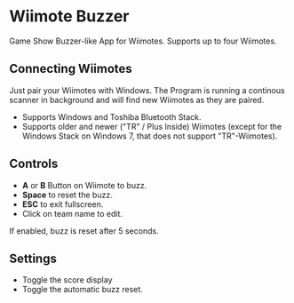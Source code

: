 # Wiimote Buzzer
Game Show Buzzer-like App for Wiimotes. 
Supports up to four Wiimotes.

## Connecting Wiimotes
Just pair your Wiimotes with Windows. The Program is running a continous scanner in background and will find new Wiimotes as they are paired.

- Supports Windows and Toshiba Bluetooth Stack.
- Supports older and newer ("TR" / Plus Inside) Wiimotes (except for the Windows Stack on Windows 7, that does not support "TR"-Wiimotes).

## Controls

- **A** or **B** Button on Wiimote to buzz.
- **Space** to reset the buzz.
- **ESC** to exit fullscreen.
- Click on team name to edit.

If enabled, buzz is reset after 5 seconds.

## Settings

- Toggle the score display
- Toggle the automatic buzz reset.

